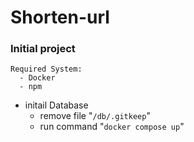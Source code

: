 # Shorten-url

### Initial project

```
Required System:
  - Docker
  - npm
```

- initail Database
  - remove file "`/db/.gitkeep`"
  - run command "`docker compose up`"